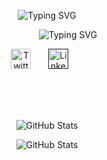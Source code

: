 <p align="center">
   <img src="https://github.com/startup-dreamer/startup-dreamer/assets/106421807/0159c9dd-78be-4086-a445-2e01553cf750" alt="Typing SVG" />
</p>

<p align="center">
   &nbsp;&nbsp;&nbsp;&nbsp;&nbsp;&nbsp;&nbsp;&nbsp;&nbsp;
      &nbsp;&nbsp;&nbsp;&nbsp;&nbsp;&nbsp;&nbsp;<img src="https://readme-typing-svg.demolab.com?font=Times+new+Roman&weight=500&size=22&pause=1000&color=FB8C00&vCenter=true&width=440&height=45&lines=Web3+Enthusiast+and+Blockchain+Developer;Building+projects%2C+Contributing+to+Open+Source" alt="Typing SVG" />
</p>


<p align="center">
  <a href="https://twitter.com/Startup_dmr"><img width="32px" alt="Twitter" title="Twitter" src="https://github.com/startup-dreamer/startup-dreamer/assets/106421807/185b2438-c597-4270-83aa-5be4c8edd76a"/></a>
  &#8287;&#8287;&#8287;&#8287;&#8287;
  <a href=""><img width="32px" alt="LinkedIn" title="LinkedIn" src="https://github.com/startup-dreamer/startup-dreamer/assets/106421807/ce32af85-b56e-46e0-9403-f023f03cc6ca"/></a>
  &#8287;&#8287;&#8287;&#8287;&#8287;
</p>
<br>
<br>
<br>
<p align="center">
  <img src="https://github-readme-stats.vercel.app/api?username=startup-dreamer&theme=vision-friendly-dark&hide_border=false&include_all_commits=true&count_private=true&border_color=6495ED" alt="GitHub Stats" />
</p>
<p align="center">
  <img src="https://github-readme-streak-stats.herokuapp.com/?user=startup-dreamer&theme=vision-friendly-dark&hide_border=false&border_color=ffffff" alt="GitHub Stats" />
</p>

![]()

